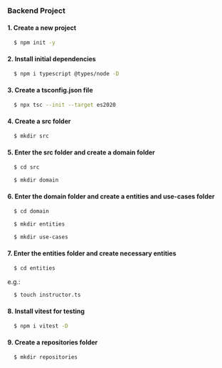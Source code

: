 ### Backend Project

#### 1. Create a new project

```bash
  $ npm init -y
```

#### 2. Install initial dependencies

```bash
  $ npm i typescript @types/node -D
```

#### 3. Create a tsconfig.json file

```bash
  $ npx tsc --init --target es2020
```

#### 4. Create a src folder

```bash
  $ mkdir src
```

#### 5. Enter the src folder and create a domain folder

```bash
  $ cd src
```

```bash
  $ mkdir domain
```

#### 6. Enter the domain folder and create a entities and use-cases folder

```bash
  $ cd domain
```

```bash
  $ mkdir entities
```

```bash
  $ mkdir use-cases
```

#### 7. Enter the entities folder and create necessary entities

```bash
  $ cd entities
```

e.g.:

```bash
  $ touch instructor.ts
```

#### 8. Install vitest for testing

```bash
  $ npm i vitest -D
```

#### 9. Create a repositories folder

```bash
  $ mkdir repositories
```